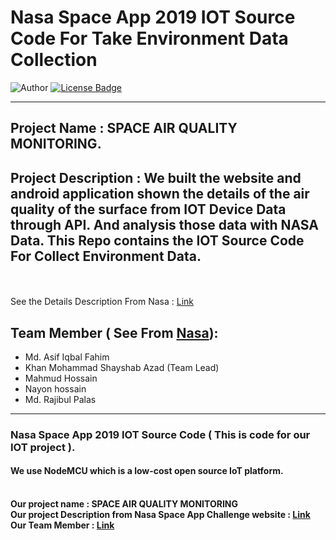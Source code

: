 # Nasa Space App 2019 IOT Source Code For Take Environment Data Collection
![Author](https://img.shields.io/badge/author-AIFahim-orange)
[![License Badge](https://img.shields.io/badge/license-GPL%203.0-blue)](https://github.com/AIFahim/Nasa-Space-App-2019-Website/blob/master/LICENSE)

<hr>

## Project Name : SPACE AIR QUALITY MONITORING. 
## Project Description : We built the website and android application shown the details of the air quality of the surface from  IOT Device Data through API. And analysis those data with NASA Data. This Repo contains the IOT Source Code For Collect Environment Data. 

<br> <br> See the Details Description From Nasa : [Link](https://2019.spaceappschallenge.org/challenges/living-our-world/surface-air-quality-mission/teams/decoders-squad/project)  

## Team Member ( See From [Nasa](https://2019.spaceappschallenge.org/challenges/living-our-world/surface-air-quality-mission/teams/decoders-squad/members)): 
  - Md. Asif Iqbal Fahim
  - Khan Mohammad Shayshab Azad (Team Lead)
  - Mahmud Hossain
  - Nayon hossain
  - Md. Rajibul Palas
<hr>







### Nasa Space App 2019 IOT Source Code ( This is code for our IOT project ).
#### We use NodeMCU which is a low-cost open source IoT platform.
<br><b> Our project name <b> : <b> SPACE AIR QUALITY MONITORING <b> 
<br><b> Our project Description from  Nasa Space App Challenge website <b> : [Link](https://2019.spaceappschallenge.org/challenges/living-our-world/surface-air-quality-mission/teams/decoders-squad/project)
<br> <b>Our Team Member :<b> [Link](https://2019.spaceappschallenge.org/challenges/living-our-world/surface-air-quality-mission/teams/decoders-squad/members)
